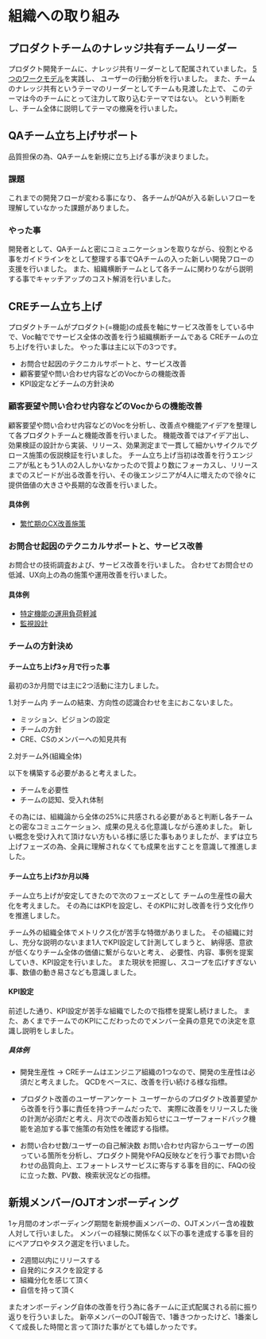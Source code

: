 # 組織への取り組み

## プロダクトチームのナレッジ共有チームリーダー
プロダクト開発チームに、ナレッジ共有リーダーとして配属されていました。
[5つのワークモデル](https://u-site.jp/service-design/work-model/)を実践し、
ユーザーの行動分析を行いました。
また、チームのナレッジ共有というテーマのリーダーとしてチームも見渡した上で、
このテーマは今のチームにとって注力して取り込むテーマではない。
という判断をし、チーム全体に説明してテーマの撤廃を行いました。

## QAチーム立ち上げサポート
品質担保の為、QAチームを新規に立ち上げる事が決まりました。

### 課題
これまでの開発フローが変わる事になり、
各チームがQAが入る新しいフローを理解していなかった課題がありました。

### やった事
開発者として、QAチームと密にコミュニケーションを取りながら、役割とやる事をガイドラインをとして整理する事でQAチームの入った新しい開発フローの支援を行いました。
また、組織横断チームとして各チームに関わりながら説明する事でキャッチアップのコスト解消を行いました。

## CREチーム立ち上げ
プロダクトチームがプロダクト(=機能)の成長を軸にサービス改善をしている中で、Voc軸ででサービス全体の改善を行う組織横断チームである
CREチームの立ち上げを行いました。
やった事は主に以下の3つです。

* お問合せ起因のテクニカルサポートと、サービス改善
* 顧客要望や問い合わせ内容などのVocからの機能改善
* KPI設定などチームの方針決め

### 顧客要望や問い合わせ内容などのVocからの機能改善

顧客要望や問い合わせ内容などのVocを分析し、改善点や機能アイデアを整理して各プロダクトチームと機能改善を行いました。
機能改善ではアイデア出し、効果検証の設計から実装、リリース、効果測定まで一貫して細かいサイクルでグロース施策の仮説検証を行いました。
チーム立ち上げ当初は改善を行うエンジニアが私ともう1人の2人しかいなかったので質より数にフォーカスし、リリースまでのスピードが出る改善を行い、その後エンジニアが4人に増えたので徐々に提供価値の大きさや長期的な改善を行いました。

#### 具体例

* [繁忙期のCX改善施策](product.md)

### お問合せ起因のテクニカルサポートと、サービス改善

お問合せの技術調査および、サービス改善を行いました。
合わせてお問合せの低減、UX向上の為の施策や運用改善を行いました。

#### 具体例
* [特定機能の運用負荷軽減](product.md)
* [監視設計](operation.md)

### チームの方針決め
#### チーム立ち上げ3ヶ月で行った事

最初の3か月間では主に2つ活動に注力しました。

1.対チーム内
チームの結束、方向性の認識合わせを主におこないました。

* ミッション、ビジョンの設定
* チームの方針
* CRE、CSのメンバーへの知見共有

2.対チーム外(組織全体)

以下を構築する必要があると考えました。

* チームを必要性
* チームの認知、受入れ体制

その為には、組織論から全体の25%に共感される必要があると判断し各チームとの密なコミュニケーション、成果の見える化意識しながら進めました。
新しい概念を受け入れて頂けない方もいる様に感じた事もありましたが、まずは立ち上げフェーズの為、全員に理解されなくても成果を出すことを意識して推進しました。

#### チーム立ち上げ3か月以降
チーム立ち上げが安定してきたので次のフェーズとして
チームの生産性の最大化を考えました。
その為にはKPIを設定し、そのKPIに対し改善を行う文化作りを推進しました。

チーム外の組織全体でメトリクス化が苦手な特徴がありました。
その組織に対し、充分な説明のないまま1人でKPI設定して計測してしまうと、
納得感、意欲が低くなりチーム全体の価値に繋がらないと考え、
必要性、内容、事例を提案していき、KPI設定を行いました。
また現状を把握し、スコープを広げすぎない事、数値の動き易さなども意識しました。

#### KPI設定

前述した通り、KPI設定が苦手な組織でしたので指標を提案し続けました。
また、あくまでチームでのKPIにこだわったのでメンバー全員の意見での決定を意識し説明をしました。

##### 具体例

* 開発生産性
-> CREチームはエンジニア組織の1つなので、開発の生産性は必須だと考えました。
QCDをベースに、改善を行い続ける様な指標。

* プロダクト改善のユーザーアンケート
ユーザーからのプロダクト改善要望から改善を行う事に責任を持つチームだったで、
実際に改善をリリースした後の計測が必須だと考え、月次での改善お知らせにユーザーフォードバック機能を追加する事で施策の有効性を確認する指標。

* お問い合わせ数/ユーザーの自己解決数
お問い合わせ内容からユーザーの困っている箇所を分析し、プロダクト開発やFAQ反映などを行う事でお問い合わせの品質向上、エフォートレスサービスに寄与する事を目的に、FAQの役に立った数、PV数、検索状況などの指標。

## 新規メンバー/OJTオンボーディング

1ヶ月間のオンボーディング期間を新規参画メンバーの、OJTメンバー含め複数人対して行いました。
メンバーの経験に関係なく以下の事を達成する事を目的にペアプロやタスク選定を行いました。

* 2週間以内にリリースする
* 自発的にタスクを設定する
* 組織分化を感じて頂く
* 自信を持って頂く

またオンボーディング自体の改善を行う為に各チームに正式配属される前に振り返りを行ういました。
新卒メンバーのOJT報告で、1番きつかったけど、1番楽しくて成長した時間と言って頂けた事がとても嬉しかったです。